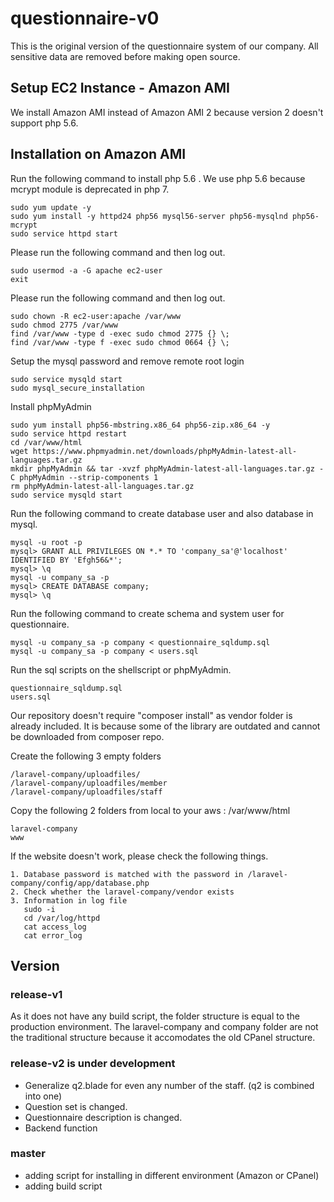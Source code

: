 # questionnaire-v0
This is the original version of the questionnaire system of our company. All sensitive data are removed before making open source.

## Setup EC2 Instance - Amazon AMI
We install Amazon AMI instead of Amazon AMI 2 because version 2 doesn't support php 5.6.

## Installation on Amazon AMI 
Run the following command to install php 5.6 . We use php 5.6 because mcrypt module is deprecated in php 7. 
```
sudo yum update -y
sudo yum install -y httpd24 php56 mysql56-server php56-mysqlnd php56-mcrypt
sudo service httpd start
```

Please run the following command and then log out.
```
sudo usermod -a -G apache ec2-user
exit
```

Please run the following command and then log out.
```
sudo chown -R ec2-user:apache /var/www
sudo chmod 2775 /var/www
find /var/www -type d -exec sudo chmod 2775 {} \;
find /var/www -type f -exec sudo chmod 0664 {} \;
```

Setup the mysql password and remove remote root login
```
sudo service mysqld start
sudo mysql_secure_installation
```

Install phpMyAdmin
```
sudo yum install php56-mbstring.x86_64 php56-zip.x86_64 -y
sudo service httpd restart
cd /var/www/html
wget https://www.phpmyadmin.net/downloads/phpMyAdmin-latest-all-languages.tar.gz
mkdir phpMyAdmin && tar -xvzf phpMyAdmin-latest-all-languages.tar.gz -C phpMyAdmin --strip-components 1
rm phpMyAdmin-latest-all-languages.tar.gz
sudo service mysqld start
```

Run the following command to create database user and also database in mysql.
```
mysql -u root -p
mysql> GRANT ALL PRIVILEGES ON *.* TO 'company_sa'@'localhost' IDENTIFIED BY 'Efgh56&*';
mysql> \q
mysql -u company_sa -p
mysql> CREATE DATABASE company;
mysql> \q
```

Run the following command to create schema and system user for questionnaire.
```
mysql -u company_sa -p company < questionnaire_sqldump.sql
mysql -u company_sa -p company < users.sql
```

Run the sql scripts on the shellscript or phpMyAdmin.
```
questionnaire_sqldump.sql
users.sql
```

Our repository doesn't require "composer install" as vendor folder is already included. It is because some of the library are outdated and cannot be downloaded from composer repo.

Create the following 3 empty folders
```
/laravel-company/uploadfiles/
/laravel-company/uploadfiles/member
/laravel-company/uploadfiles/staff
```

Copy the following 2 folders from local to your aws : /var/www/html
```
laravel-company
www
```

If the website doesn't work, please check the following things.
```
1. Database password is matched with the password in /laravel-company/config/app/database.php
2. Check whether the laravel-company/vendor exists
3. Information in log file 
   sudo -i
   cd /var/log/httpd
   cat access_log
   cat error_log

```

## Version
### release-v1
As it does not have any build script, the folder structure is equal to the production environment. The laravel-company and company folder are not the traditional structure because it accomodates the old CPanel structure.

### release-v2 is under development
- Generalize q2.blade for even any number of the staff. (q2 is combined into one)
- Question set is changed.
- Questionnaire description is changed.
- Backend function

### master
- adding script for installing in different environment (Amazon or CPanel)
- adding build script
